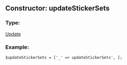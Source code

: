 ## Constructor: updateStickerSets  

### Type: 

[Update](../types/Update.md)
### Example:

```
$updateStickerSets = ['_' => updateStickerSets', ];
```